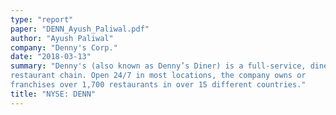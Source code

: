 ```yaml
---
type: "report"
paper: "DENN_Ayush_Paliwal.pdf"
author: "Ayush Paliwal"
company: "Denny's Corp."
date: "2018-03-13"
summary: "Denny's (also known as Denny’s Diner) is a full-service, diner-style
restaurant chain. Open 24/7 in most locations, the company owns or
franchises over 1,700 restaurants in over 15 different countries."
title: "NYSE: DENN"
---
```

